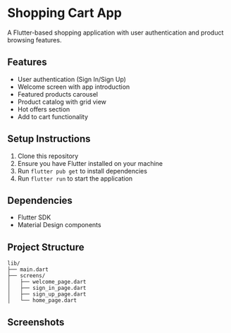 # Shopping Cart App

A Flutter-based shopping application with user authentication and product browsing features.

## Features

- User authentication (Sign In/Sign Up)
- Welcome screen with app introduction
- Featured products carousel
- Product catalog with grid view
- Hot offers section
- Add to cart functionality

## Setup Instructions

1. Clone this repository
2. Ensure you have Flutter installed on your machine
3. Run `flutter pub get` to install dependencies
4. Run `flutter run` to start the application

## Dependencies

- Flutter SDK
- Material Design components

## Project Structure

```
lib/
├── main.dart
├── screens/
│   ├── welcome_page.dart
│   ├── sign_in_page.dart
│   ├── sign_up_page.dart
│   └── home_page.dart
```


## Screenshots

